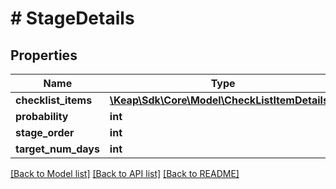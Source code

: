 # # StageDetails

## Properties

Name | Type | Description | Notes
------------ | ------------- | ------------- | -------------
**checklist_items** | [**\Keap\Sdk\Core\Model\CheckListItemDetails[]**](CheckListItemDetails.md) |  | [optional]
**probability** | **int** |  | [optional]
**stage_order** | **int** |  | [optional]
**target_num_days** | **int** |  | [optional]

[[Back to Model list]](../../README.md#models) [[Back to API list]](../../README.md#endpoints) [[Back to README]](../../README.md)
